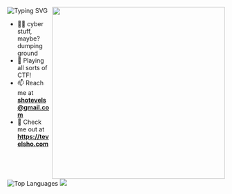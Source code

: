 ![Typing SVG](https://readme-typing-svg.demolab.com/?lines=Hi👋+I'm+Tev!) 
<img alight="right" align="right" width="400" src="https://idejupr.lt/img/351692.gif">

- 👨‍💻 cyber stuff, maybe? dumping ground
- 🚩 Playing all sorts of CTF!
- 📫 Reach me at **shotevels@gmail.com**
- 🔗 Check me out at **https://tevelsho.com**


<img src="https://github-readme-stats.vercel.app/api/top-langs/?username=trevelling&layout=compact" alt="Top Languages" />
<img src="https://github-readme-stats.vercel.app/api?username=trevelling&theme=dark&show_icons=true" />







